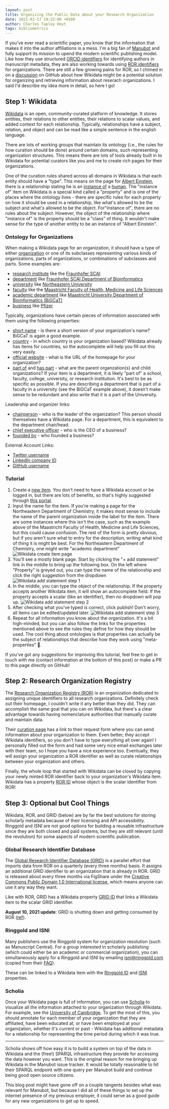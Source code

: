 ```yaml
---
layout: post
title: Organizing the Public Data about your Research Organization
date: 2021-01-17 19:23:00 +0100
author: Charles Tapley Hoyt
tags: bibliometrics
---
```

If you've ever read a scientific paper, you know that the information that makes it into the author affiliations is a
mess. I'm a big fan of [Manubot](https://manubot.org/) and fully support its mission to upend the modern scientific
publishing model. Like how they use structured [ORCID identifiers](https://orcid.org/) for identifying authors in
manuscript metadata, they are also working towards using [ROR identifiers](https://ror.org) for organizations. There are
still a few growing pains for ROR, so I chimed in on a [discussion](https://github.com/manubot/manubot/issues/155) on
GitHub about how Wikidata might be a potential solution for organizing and retrieving information about reserach
organizations. I said I'd describe my idea more in detail, so here I go!

## Step 1: Wikidata

[Wikidata](https://www.wikidata.org) is an open, community-curated platform of knowledge. It stores entities, their
relations to other entities, their relations to scalar values, and added context for each relationship. Typically,
relationships have a subject, relation, and object and can be read like a simple sentence in the english language.

There are lots of working groups that maintain its ontology (i.e., the rules for how curation should be done) around
certain domains, such representing organization structures. This means there are lots of tools already built in to
Wikidata for potential curators like you and me to create rich pages for their organizations.

One of the curation rules shared across all domains in Wikidata is that each entity should have a "type". This means on
the page for [Albert Einstein](https://www.wikidata.org/wiki/Q937), there is a relationship stating he is an
[instance of](https://www.wikidata.org/wiki/Property:P31) a [human](https://www.wikidata.org/wiki/Q5). The "instance of"
item on Wikidata is a special kind called a "property" and is one of the places where the ontology lives - there are
specific rules for each property on how it should be used in a relationship, like what's allowed to be the subject and
what's allowed to be the object. For"instance of", there are no rules about the subject. However, the object of the
relationship where "instance of" is the property should be a "class" of thing. It wouldn't make sense for the type of
another entity to be an instance of "Albert Einstein".

### Ontology for Organizations

When making a Wikidata page for an organization, it should have a type of either
[organization](https://www.wikidata.org/wiki/Q43229) or one of its subclasses representing various kinds of
organizations, parts of organizations, or combinations of subclasses and parts. Some examples are:

- [research institute](https://www.wikidata.org/wiki/Q31855) like
  the [Fraunhofer SCAI](https://www.wikidata.org/wiki/Q1451981)
- [department](https://www.wikidata.org/wiki/Q2366457)
  like [Fraunhofer SCAI Department of Bioinformatics](https://www.wikidata.org/wiki/Q67200492)
- [university](https://www.wikidata.org/wiki/Q3918) like [Northeastern University](https://www.wikidata.org/wiki/Q37548)
- [faculty](Q180958) like
  the [Maastricht Faculty of Health, Medicine and Life Sciences](https://www.wikidata.org/wiki/Q48888910)
- [academic department](https://www.wikidata.org/wiki/Q2467461)
  like [Maastricht University Department of Bioinformatics (BiGCaT)](https://www.wikidata.org/wiki/Q19845644)
- [business](https://www.wikidata.org/wiki/Q4830453) like [Pfizer](https://www.wikidata.org/wiki/Q206921)

Typically, organizations have certain pieces of information associated with them using the following properties:

- [short name](https://www.wikidata.org/wiki/Property:P1813) - is there a short version of your organization's name?
  BiGCaT is again a good example.
- [country](https://www.wikidata.org/wiki/Property:P17) - in which country is your organization based? Wikidata already
  has items for countries, so the autocomplete will help you fill out this very easily.
- [official website](https://www.wikidata.org/wiki/Property:P856) - what is the URL of the homepage for your
  organization?
- [part of](https://www.wikidata.org/wiki/Property:P361) and [has part](https://www.wikidata.org/wiki/Property:P527) -
  what are the parent organzation(s) and child organizations? If your item is a department, it is likely "part of" a
  school, faculty, college, university, or research institution. It's best to be as specific as possible. If you are
  describing a department that is part of a faculty in a university (see the BiGCaT example above), it doesn't make
  sense to be redundant and also write that it is a part of the University.

Leadership and organizer links:

- [chairperson](https://www.wikidata.org/wiki/Property:P488) - who is the leader of the organization? This person should
  themselves have a Wikidata page. For a department, this is equivalent to the department chair/head.
- [chief executive officer](https://www.wikidata.org/wiki/Property:P169) - who is the CEO of a business?
- [founded by](https://www.wikidata.org/wiki/Property:P112) - who founded a business?

External Account Links:

- [Twitter username](https://www.wikidata.org/wiki/Property:P2002)
- [LinkedIn company ID](https://www.wikidata.org/wiki/Property:P4264)
- [GitHub username](https://www.wikidata.org/wiki/Property:P2037)

### Tutorial

1. Create a [new item](https://www.wikidata.org/wiki/Special:NewItem). You don't need to have a Wikidata account or be
   logged in, but there are lots of benefits, so that's highly suggested through
   [this portal](https://www.wikidata.org/w/index.php?title=Special:CreateAccount&returnto=Wikidata%3AMain+Page).
2. Input the name for the item. If you're making a page for the Northeastern Department of Chemistry, it makes most
   sense to include the name of the parent organization inside the label for the item. There are some instances where
   this isn't the case, such as the example above of the Maastricht Faculty of Health, Medicine and Life Sciences, but
   this could cause confusion. The rest of the form is pretty obvious, but if you aren't sure what to entry for the
   description, writing what kind of thing it is might be best. For the Northeastern Department of Chemistry, one might
   write "academic department"
   ![Wikidata create item page](/img/wikidata_create_item.png)
3. You'll see a mostly blank page. Start by clicking the  "+ add statement" link in the middle to bring up the following
   box. On the left where "Property" is greyed out, you can type the name of the relationship and click the right
   suggestion from the dropdown
   ![Wikidata add statement step 1](/img/wikidata_add_statement_1.png)
4. In the middle, you can type the object of the relationship. If the property accepts another Wikidata item, it will
   show an autocomplete field. If the property accepts a scalar (like an identifier), then no dropdown will pop up.
   ![Wikidata add statement step 2](/img/wikidata_add_statement_2.png)
5. After checking what you've typed is correct, click publish! Don't worry, all items can be edited/updated later.
   ![Wikidata add statement step 3](/img/wikidata_add_statement_3.png)
6. Repeat for all information you know about the organization. It's a bit high-minded, but you can also follow the links
   for the properties mentioned above to see the rules they define for how they should be used. The cool thing about
   ontologies is that properties can actually be the subject of relationships that describe how they work using
   "meta-properties" 🤯.

If you've got any suggestions for improving this tutorial, feel free to get in touch with me (contact information at the
bottom of this post) or make a PR to this page directly on GitHub!

## Step 2: Research Organization Registry

The [Research Organization Registry (ROR)](https://ror.org) is an organization dedicated to assigning unique identifiers
to all research organizations. Definitely check out their homepage, I couldn't write it any better than they did. They
can accomplish the same goal that you can on Wikidata, but there's a clear advantage towards having nomenclature
authorities that manually curate and maintain data.

Their [curation page](https://ror.org/curation/) has a link to their request form where you can send information about
your organization to them. Even better, they accept Wikidata identifiers, so you don't have to type everything all over
again! I personally filled out the form and had some very nice email exchanges later with their team, so I hope you have
a nice experience too. Eventually, they will assign your organization a ROR identifier as well as curate relationships
between your organization and others.

Finally, the whole loop that started with Wikidata can be closed by copying your newly minted ROR identifier back to
your organization's Wikidata item. Wikidata has a property [ROR ID](https://www.wikidata.org/wiki/Property:P6782) whose
object is the scalar identifier from ROR!

## Step 3: Optional but Cool Things

Wikidata, ROR, and GRID (below) are by far the best solutions for storing scholarly metadata because of their licensing
and API accessibility. Ringgold and ISNI are not good options for building a reusable infrastructure since they are both
closed and paid systems, but they are still relevant (until the revolution) for some aspects of modern scientific
publication.

### Global Research Identifier Database

The [Global Research Identifier Database (GRID)](https://grid.ac/) is a parallel effort that imports data from ROR on a
quarterly (every three months) basis. It assigns an additional GRID identifier to an organization that is already in
ROR. GRID is released about every three months via FigShare under
the [Creative Commons Public Domain 1.0 International license](https://creativecommons.org/publicdomain/zero/1.0/),
which means anyone can use it any way they want.

Like with ROR, GRID has a Wikidata property [GRID ID](https://www.wikidata.org/wiki/Property:P2427) that links a
Wikidata item to the scalar GRID identifier.

**August 10, 2021 update**: GRID is shutting down and getting consumed by ROR
([ref](https://www.digital-science.com/grid-passes-the-torch-to-ror-faqs/)).

### Ringgold and ISNI

Many publishers use the Ringgold system for organization resolution (such as Manuscript Central). For a group interested
in scholarly publishing (which could either be an academic or commercial organization), you can simultaneously apply for
a Ringgold and ISNI by emailing isni@ringgold.com (copied from their [FAQ](https://www.ringgold.com/isni/)).

These can be linked to a Wikidata item with the [Ringgold ID](https://www.wikidata.org/wiki/Property:P3500) and
[ISNI](https://www.wikidata.org/wiki/Property:P213) properties.

### Scholia

Once your Wikidata page is full of information, you can use [Scholia](https://scholia.toolforge.org/) to visualize all
the information attached to your organization through Wikidata. For example, see the
[University of Cambridge](https://scholia.toolforge.org/organization/Q35794). To get the most of this, you should
annotate for each member of your organization that they are affiliated, have been educated at, or have been employed at
your organization, whether it's current or past - Wikidata has additional metadata for a relationship for representing
the time period during which it was true.

---

Scholia shows off how easy it is to build a system on top of the data in Wikidata and the (free!) SPARQL infrastructure
they provide for accessing the data however you want. This is the original reason for me bringing up Wikidata in the
Manubot issue tracker. It would be totally reasonable to hit their SPARQL endpoint with one query per Manubot build and
continue being good open source citizens.

This blog post might have gone off on a couple tangents besides what was relevant for Manubot, but because I did all of
these things to set up the internet presence of my previous employer, it could serve as a good guide for any new
organizations to get up to speed.
